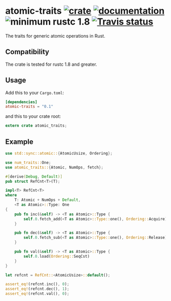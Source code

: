 # atomic-traits [![crate](https://img.shields.io/crates/v/atomic-traits.svg)](https://crates.io/crates/atomic-traits) [![documentation](https://docs.rs/atomic-traits/badge.svg)](https://docs.rs/atomic-traits/) ![minimum rustc 1.8](https://img.shields.io/badge/rustc-1.8+-red.svg) [![Travis status](https://travis-ci.org/flier/rust-atomic-traits.svg?branch=master)](https://travis-ci.org/flier/rust-atomic-traits)

The traits for generic atomic operations in Rust.

## Compatibility

The crate is tested for rustc 1.8 and greater.

## Usage

Add this to your `Cargo.toml`:

```toml
[dependencies]
atomic-traits = "0.1"
```

and this to your crate root:

```rust
extern crate atomic_traits;
```

## Example

```rust
use std::sync::atomic::{AtomicUsize, Ordering};

use num_traits::One;
use atomic_traits::{Atomic, NumOps, fetch};

#[derive(Debug, Default)]
pub struct RefCnt<T>(T);

impl<T> RefCnt<T>
where
    T: Atomic + NumOps + Default,
    <T as Atomic>::Type: One
{
    pub fn inc(&self) -> <T as Atomic>::Type {
        self.0.fetch_add(<T as Atomic>::Type::one(), Ordering::Acquire)
    }

    pub fn dec(&self) -> <T as Atomic>::Type {
        self.0.fetch_sub(<T as Atomic>::Type::one(), Ordering::Release)
    }

    pub fn val(&self) -> <T as Atomic>::Type {
        self.0.load(Ordering::SeqCst)
    }
}

let refcnt = RefCnt::<AtomicUsize>::default();

assert_eq!(refcnt.inc(), 0);
assert_eq!(refcnt.dec(), 1);
assert_eq!(refcnt.val(), 0);
```
